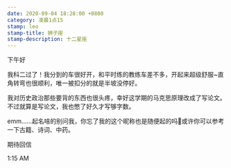 ```yaml
---
date: 2020-09-04 18:28:00 +0800
category: 凌晨1点15
stamp: leo
stamp-title: 狮子座
stamp-description: 十二星座
---
```


下午好

我科二过了！我分到的车很好开，和平时练的教练车差不多，开起来超级舒服~直角转弯也很顺利，唯一被扣分的就是半坡没停好。

我对历史政治那些要背的东西也很头疼，幸好这学期的马克思原理改成了写论文。不过就算是写论文，我也憋了好久才写够字数。

emm……起名啥的别问我，你忘了我的这个昵称也是随便起的吗🤣或许你可以参考一下古籍、诗词、中药。


期待回信

1:15 AM